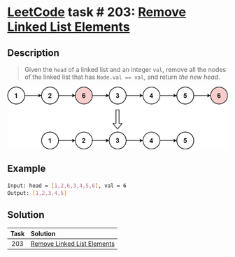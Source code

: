 # [LeetCode][leetcode] task # 203: [Remove Linked List Elements][task]

Description
-----------

> Given the `head` of a linked list and an integer `val`,
> remove all the nodes of the linked list that has `Node.val == val`,
> and return _the new head_.

![list.png](image/list.png)

Example
-------

```sh
Input: head = [1,2,6,3,4,5,6], val = 6
Output: [1,2,3,4,5]
```

Solution
--------

| Task | Solution                                |
|:----:|:----------------------------------------|
| 203  | [Remove Linked List Elements][solution] |


[leetcode]: <http://leetcode.com/>
[task]: <https://leetcode.com/problems/remove-linked-list-elements/>
[solution]: <https://github.com/wellaxis/praxis-leetcode/blob/main/src/main/java/com/witalis/praxis/leetcode/task/h3/p203/option/Practice.java>
